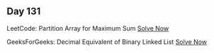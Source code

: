 ## Day 131

LeetCode: Partition Array for Maximum Sum
[Solve Now](https://leetcode.com/problems/partition-array-for-maximum-sum/description/)

GeeksForGeeks: Decimal Equivalent of Binary Linked List 
[Solve Now](https://www.geeksforgeeks.org/problems/decimal-equivalent-of-binary-linked-list/1)